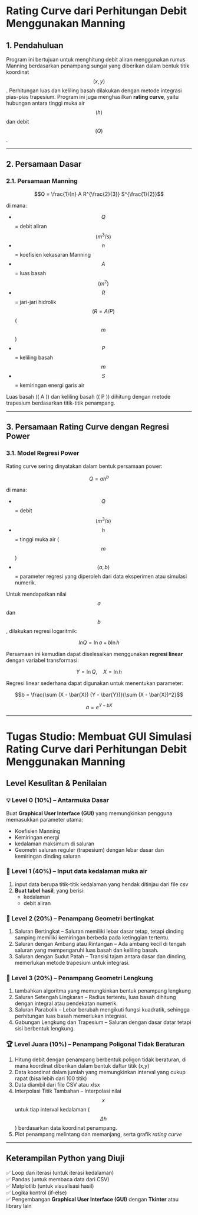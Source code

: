 # Rating Curve dari Perhitungan Debit Menggunakan Manning

## 1. Pendahuluan

Program ini bertujuan untuk menghitung debit aliran menggunakan rumus Manning berdasarkan penampang sungai yang diberikan dalam bentuk titik koordinat $$(x, y)$$. Perhitungan luas dan keliling basah dilakukan dengan metode integrasi pias-pias trapesium. Program ini juga menghasilkan **rating curve**, yaitu hubungan antara tinggi muka air $$(h)$$ dan debit $$(Q)$$.

---

## 2. Persamaan Dasar

### 2.1. Persamaan Manning

$$Q = \frac{1}{n} A R^{\frac{2}{3}} S^{\frac{1}{2}}$$

di mana:
- $$Q$$ = debit aliran $$({m}^3/{s})$$
- $$n$$= koefisien kekasaran Manning
- $$A$$ = luas basah $$({m}^2)$$
- $$R$$= jari-jari hidrolik $$( R = A / P )$$ ($${m}$$)
- $$P$$ = keliling basah $${m}$$
- $$S$$ = kemiringan energi garis air

Luas basah (\( A \)) dan keliling basah (\( P \)) dihitung dengan metode trapesium berdasarkan titik-titik penampang.

---

## 3. Persamaan Rating Curve dengan Regresi Power

### 3.1. Model Regresi Power

Rating curve sering dinyatakan dalam bentuk persamaan power:

$$Q = a h^b$$

di mana:
- $$Q$$ = debit $$({m}^3/{s})$$
- $$h$$ = tinggi muka air ($${m}$$)
- $$( a, b)$$ = parameter regresi yang diperoleh dari data eksperimen atau simulasi numerik.

Untuk mendapatkan nilai $$a$$ dan $$b$$, dilakukan regresi logaritmik:

$$ln Q = \ln a + b \ln h$$

Persamaan ini kemudian dapat diselesaikan menggunakan **regresi linear** dengan variabel transformasi:

$$Y = \ln Q, \quad X = \ln h$$

Regresi linear sederhana dapat digunakan untuk menentukan parameter:

$$b = \frac{\sum (X - \bar{X}) (Y - \bar{Y})}{\sum (X - \bar{X})^2}$$

$$a = e^{\bar{Y} - b \bar{X}}$$

---

# **Tugas Studio: Membuat GUI Simulasi Rating Curve dari Perhitungan Debit Menggunakan Manning**

## **Level Kesulitan & Penilaian**

### 💡 Level 0 (10%) – **Antarmuka Dasar**
Buat **Graphical User Interface (GUI)** yang memungkinkan pengguna memasukkan parameter utama:
- Koefisien Manning
- Kemiringan energi
- kedalaman maksimum di saluran
- Geometri saluran reguler (trapesium) dengan lebar dasar dan kemiringan dinding saluran
  

### 🏅 Level 1 (40%) – **Input data kedalaman muka air**
1. input data berupa titik-titik kedalaman yang hendak ditinjau dari file csv
2. **Buat tabel hasil**, yang berisi:
   - kedalaman
   - debit aliran


### 🏅 Level 2 (20%) – **Penampang Geometri bertingkat**
1. Saluran Bertingkat – Saluran memiliki lebar dasar tetap, tetapi dinding samping memiliki kemiringan berbeda pada ketinggian tertentu.
2. Saluran dengan Ambang atau Rintangan – Ada ambang kecil di tengah saluran yang mempengaruhi luas basah dan keliling basah.
3. Saluran dengan Sudut Patah – Transisi tajam antara dasar dan dinding, memerlukan metode trapesium untuk integrasi.


### 🏅 Level 3 (20%) – **Penampang Geometri Lengkung**
1. tambahkan algoritma yang memungkinkan bentuk penampang lengkung
2. Saluran Setengah Lingkaran – Radius tertentu, luas basah dihitung dengan integral atau pendekatan numerik.
3. Saluran Parabolik – Lebar berubah mengikuti fungsi kuadratik, sehingga perhitungan luas basah memerlukan integrasi.
4. Gabungan Lengkung dan Trapesium – Saluran dengan dasar datar tetapi sisi berbentuk lengkung.


### 🏆 Level Juara (10%) – **Penampang Poligonal Tidak Beraturan**
1. Hitung debit dengan penampang berbentuk poligon tidak beraturan, di mana koordinat diberikan dalam bentuk daftar titik (x,y)
2. Data koordinat dalam jumlah yang memungkinkan interval yang cukup rapat (bisa lebih dari 100 titik)
3. Data diambil dari file CSV atau xlsx
4. Interpolasi Titik Tambahan – Interpolasi nilai $$x$$ untuk tiap interval kedalaman ($$\Delta h$$) berdasarkan data koordinat penampang.
5. Plot penampang melintang dan memanjang, serta grafik *rating curve*


---

## **Keterampilan Python yang Diuji**
✅ Loop dan iterasi (untuk iterasi kedalaman)  
✅ Pandas (untuk membaca data dari CSV)  
✅ Matplotlib (untuk visualisasi hasil)  
✅ Logika kontrol (if-else)   
✅ Pengembangan **Graphical User Interface (GUI)** dengan **Tkinter** atau library lain 
